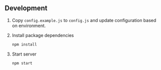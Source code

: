 ## Development

1. Copy `config.example.js` to `config.js` and update configuration based on environment.

2. Install package dependencies

   ```bash
   npm install
   ```

3. Start server

   ```bash
   npm start
   ```
